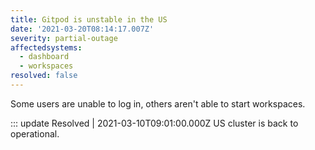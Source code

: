 ```yaml
---
title: Gitpod is unstable in the US
date: '2021-03-20T08:14:17.007Z'
severity: partial-outage
affectedsystems:
  - dashboard
  - workspaces
resolved: false
---
```

Some users are unable to log in, others aren't able to start workspaces.

::: update Resolved | 2021-03-10T09:01:00.000Z
US cluster is back to operational.

<!--- language code: en -->

